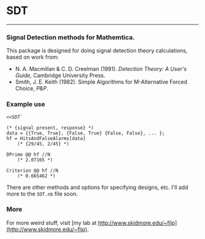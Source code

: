 # SDT

---

### Signal Detection methods for Mathemtica.

This package is designed for doing signal detection theory calculations, based on work from:

* N. A. Macmillan & C. D. Creelman (1991). _Detection Theory: A User's Guide,_ Cambridge University Press.
* Smith, J. E. Keith (1982). Simple Algorithms for M-Alternative Forced Choice, _P&P_.


    

### Example use
```
<<SDT`

(* {signal present, response} *)
data = {{True, True}, {False, True} {False, False}, ... };
hf = HitsAndFalseAlarms[data]
    (* {29/45, 2/45} *)

DPrime @@ hf //N
    (* 2.07165 *)

Criterion @@ hf //N
    (* 0.665462 *)
```

There are other methods and options for specifying designs, etc. I'll add more to the `SDT.nb` file soon.

### More
For more weird stuff, visit [my lab at http://www.skidmore.edu/~flip](http://www.skidmore.edu/~flip).
